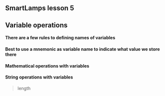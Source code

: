 ## SmartLamps lesson 5

## Variable operations

#### There are a few rules to defining names of variables



#### Best to use a mnemonic as variable name to indicate what value we store there



#### Mathematical operations with variables




#### String operations with variables

> length
> 
